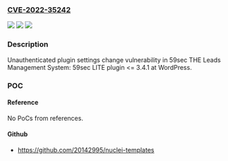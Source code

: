 ### [CVE-2022-35242](https://cve.mitre.org/cgi-bin/cvename.cgi?name=CVE-2022-35242)
![](https://img.shields.io/static/v1?label=Product&message=THE%20Leads%20Management%20System%3A%2059sec%20LITE%20(WordPress%20plugin)&color=blue)
![](https://img.shields.io/static/v1?label=Version&message=%3C%3D%203.4.1%3C%3D%203.4.1%20&color=brighgreen)
![](https://img.shields.io/static/v1?label=Vulnerability&message=CWE-264%20Permissions%2C%20Privileges%2C%20and%20Access%20Controls&color=brighgreen)

### Description

Unauthenticated plugin settings change vulnerability in 59sec THE Leads Management System: 59sec LITE plugin <= 3.4.1 at WordPress.

### POC

#### Reference
No PoCs from references.

#### Github
- https://github.com/20142995/nuclei-templates

